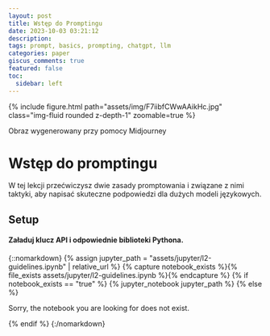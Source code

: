 ```yaml
---
layout: post
title: Wstęp do Promptingu
date: 2023-10-03 03:21:12
description: 
tags: prompt, basics, prompting, chatgpt, llm
categories: paper
giscus_comments: true
featured: false
toc:
  sidebar: left
---
```

{% include figure.html path="assets/img/F7iibfCWwAAikHc.jpg" class="img-fluid rounded z-depth-1" zoomable=true %}
<div class="caption">
    Obraz wygenerowany przy pomocy Midjourney
</div>

# Wstęp do promptingu
W tej lekcji przećwiczysz dwie zasady promptowania i związane z nimi taktyki, aby napisać skuteczne podpowiedzi dla dużych modeli językowych.

## Setup
#### Załaduj klucz API i odpowiednie biblioteki Pythona.

{::nomarkdown}
{% assign jupyter_path = "assets/jupyter/l2-guidelines.ipynb" | relative_url %}
{% capture notebook_exists %}{% file_exists assets/jupyter/l2-guidelines.ipynb %}{% endcapture %}
{% if notebook_exists == "true" %}
    {% jupyter_notebook jupyter_path %}
{% else %}
    <p>Sorry, the notebook you are looking for does not exist.</p>
{% endif %}
{:/nomarkdown}
